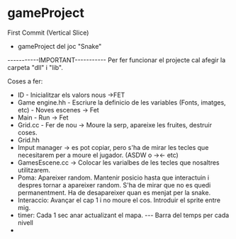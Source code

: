 # gameProject
First Commit (Vertical Slice)

- gameProject del joc "Snake"



-----------IMPORTANT-----------
Per fer funcionar el projecte cal afegir la carpeta "dll" i "lib".

Coses a fer:

- ID - Inicialitzar els valors nous ->FET
- Game engine.hh - Escriure la definicio de les variables (Fonts, imatges, etc) - Noves escenes -> Fet
- Main - Run -> Fet
- Grid.cc - Fer de nou -> Moure la serp, apareixe les fruites, destruir coses. 
- Grid.hh
- Imput manager -> es pot copiar, pero s'ha de mirar les tecles que necesitarem per a moure el jugador. (ASDW o -><- etc)
- GamesEscene.cc -> Colocar les varialbes de les tecles que nosaltres utilitzarem. 
- Poma: Apareixer random. Mantenir posicio hasta que interactuin i despres tornar a apareixer random. S'ha de mirar que no es quedi permanentment. Ha de desapareixer quan es menjat per la snake.
- Interaccio: Avançar el cap 1 i no moure el cos. Introduir el sprite entre mig. 
- timer: Cada 1 sec anar actualizant el mapa. --- Barra del temps per cada nivell
- 

